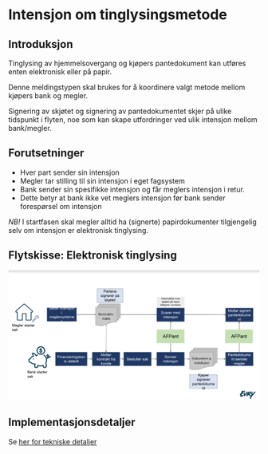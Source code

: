 # Intensjon om tinglysingsmetode
## Introduksjon
Tinglysing av hjemmelsovergang og kjøpers pantedokument kan utføres enten elektronisk eller på papir.

Denne meldingstypen skal brukes for å koordinere valgt metode mellom kjøpers bank og megler.

Signering av skjøtet og signering av pantedokumentet skjer på ulike tidspunkt i flyten, noe som kan skape utfordringer ved ulik intensjon mellom bank/megler.

## Forutsetninger
* Hver part sender sin intensjon
* Megler tar stilling til sin intensjon i eget fagsystem
* Bank sender sin spesifikke intensjon og får meglers intensjon i retur.
* Dette betyr at bank ikke vet meglers intensjon før bank sender forespørsel om intensjon

*NB!* I startfasen skal megler alltid ha (signerte) papirdokumenter tilgjengelig selv om intensjon er elektronisk tinglysing.

## Flytskisse: Elektronisk tinglysing
![Flytdiagram](examples/intensjon-flytdiagram-eksempel1.PNG)

## Implementasjonsdetaljer
Se [her for tekniske detaljer](intensjon-0-1-0.md)